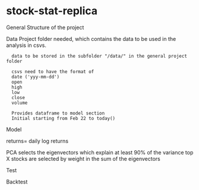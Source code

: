 # stock-stat-replica
General Structure of the project


Data
      Project folder needed, which contains the data to be used in the analysis
      in csvs.

      data to be stored in the subfolder "/data/" in the general project folder

      csvs need to have the format of
      date ('yyy-mm-dd')
      open
      high
      low
      close
      volume

      Provides dataframe to model section
      Initial starting from Feb 22 to today()

Model

  returns= daily log returns

  PCA selects the eigenvectors which explain at least 90% of the variance
  top X stocks are selected by weight in the sum of the eigenvectors

Test


Backtest
